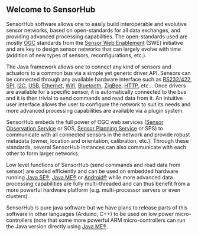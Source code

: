 Welcome to SensorHub
---

SensorHub software allows one to easily build interoperable and evolutive sensor networks, based on open-standards for all data exchanges, and providing advanced processing capabilities. The open-standards used are mostly [OGC](http://www.opengeospatial.org) standards from the [Sensor Web Enablement](http://www.opengeospatial.org/projects/groups/sensorwebdwg) (SWE) initiative and are key to design sensor networks that can largely evolve with time (addition of new types of sensors, reconfigurations, etc.).

The Java framework allows one to connect any kind of sensors and actuators to a common bus via a simple yet generic driver API. Sensors can be connected through any available hardware interface such as [RS232/422](http://en.wikipedia.org/wiki/RS-232), [SPI](http://en.wikipedia.org/wiki/Serial_Peripheral_Interface_Bus), [I2C](http://en.wikipedia.org/wiki/I%C2%B2C), [USB](http://en.wikipedia.org/wiki/USB), [Ethernet](http://en.wikipedia.org/wiki/Ethernet), [Wifi](http://en.wikipedia.org/wiki/Wi-Fi), [Bluetooth](http://en.wikipedia.org/wiki/Bluetooth), [ZigBee](http://en.wikipedia.org/wiki/ZigBee), [HTTP](http://en.wikipedia.org/wiki/Hypertext_Transfer_Protocol), etc... Once drivers are available for a specific sensor, it is automatically connected to the bus and it is then trivial to send commands and read data from it. An intuitive user interface allows the user to configure the network to suit its needs and more advanced processing capabilities are available via a plugin system.

SensorHub embeds the full power of OGC web services ([Sensor Observation Service](http://www.opengeospatial.org/standards/sos) or SOS, [Sensor Planning Service](http://www.opengeospatial.org/standards/sps) or SPS) to communicate with all connected sensors in the network and provide robust metadata (owner, location and orientation, calibration, etc.). Through these standards, several SensorHub instances can also communicate with each other to form larger networks.

Low level functions of SensorHub (send commands and read data from sensor) are coded efficiently and can be used on embedded hardware running [Java SE®](http://www.oracle.com/technetwork/java/javase), [Java ME®][Java ME] or [Android®](http://www.android.com) while more advanced data processing capabilities are fully multi-threaded and can thus benefit from a more powerful hardware platform (e.g. multi-processor servers or even clusters).

SensorHub is pure java software but we have plans to release parts of this software in other languages (Arduino, C++) to be used on low power micro-controllers (note that some more powerful ARM micro-controllers can run the Java version directly using [Java ME®][Java ME].


[Java ME]: http://www.oracle.com/us/technologies/java/embedded/micro-edition/overview/index.html